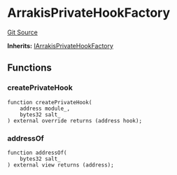 # ArrakisPrivateHookFactory
[Git Source](https://github.com/ArrakisFinance/arrakis-modular/arrakis-modular/blob/main/src/hooks/ArrakisPrivateHookFactory.sol)

**Inherits:**
[IArrakisPrivateHookFactory](/autogenerated/interfaces/IArrakisPrivateHookFactory.sol/interface.IArrakisPrivateHookFactory.md)


## Functions
### createPrivateHook


```solidity
function createPrivateHook(
    address module_,
    bytes32 salt_
) external override returns (address hook);
```

### addressOf


```solidity
function addressOf(
    bytes32 salt_
) external view returns (address);
```

